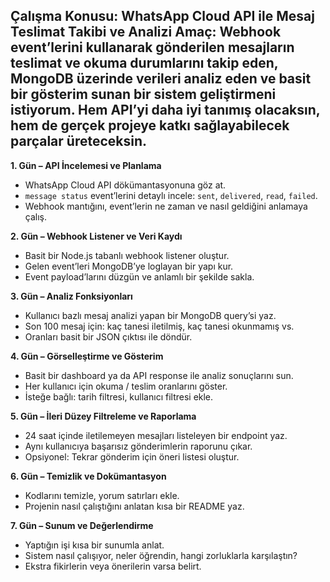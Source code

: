 **Çalışma Konusu:**
**WhatsApp Cloud API ile Mesaj Teslimat Takibi ve Analizi**
**Amaç:**
Webhook event’lerini kullanarak gönderilen mesajların teslimat ve okuma durumlarını takip eden, MongoDB üzerinde verileri analiz eden ve basit bir gösterim sunan bir sistem geliştirmeni istiyorum. Hem API’yi daha iyi tanımış olacaksın, hem de gerçek projeye katkı sağlayabilecek parçalar üreteceksin.
---
**1. Gün – API İncelemesi ve Planlama**

* WhatsApp Cloud API dökümantasyonuna göz at.
* `message status` event’lerini detaylı incele: `sent`, `delivered`, `read`, `failed`.
* Webhook mantığını, event’lerin ne zaman ve nasıl geldiğini anlamaya çalış.

**2. Gün – Webhook Listener ve Veri Kaydı**

* Basit bir Node.js tabanlı webhook listener oluştur.
* Gelen event’leri MongoDB’ye loglayan bir yapı kur.
* Event payload’larını düzgün ve anlamlı bir şekilde sakla.

**3. Gün – Analiz Fonksiyonları**

* Kullanıcı bazlı mesaj analizi yapan bir MongoDB query’si yaz.
* Son 100 mesaj için: kaç tanesi iletilmiş, kaç tanesi okunmamış vs.
* Oranları basit bir JSON çıktısı ile döndür.

**4. Gün – Görselleştirme ve Gösterim**

* Basit bir dashboard ya da API response ile analiz sonuçlarını sun.
* Her kullanıcı için okuma / teslim oranlarını göster.
* İsteğe bağlı: tarih filtresi, kullanıcı filtresi ekle.

**5. Gün – İleri Düzey Filtreleme ve Raporlama**

* 24 saat içinde iletilemeyen mesajları listeleyen bir endpoint yaz.
* Aynı kullanıcıya başarısız gönderimlerin raporunu çıkar.
* Opsiyonel: Tekrar gönderim için öneri listesi oluştur.

**6. Gün – Temizlik ve Dokümantasyon**

* Kodlarını temizle, yorum satırları ekle.
* Projenin nasıl çalıştığını anlatan kısa bir README yaz.

**7. Gün – Sunum ve Değerlendirme**

* Yaptığın işi kısa bir sunumla anlat.
* Sistem nasıl çalışıyor, neler öğrendin, hangi zorluklarla karşılaştın?
* Ekstra fikirlerin veya önerilerin varsa belirt.
